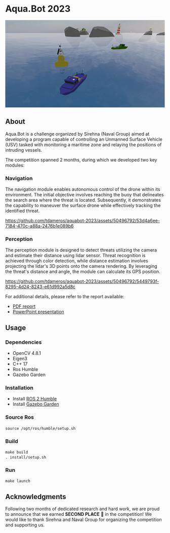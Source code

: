 # Aqua.Bot 2023

![](assets/aquabot_cover.png)

## About

Aqua.Bot is a challenge organized by Sirehna (Naval Group) aimed at developing a program capable of controlling an Unmanned Surface Vehicle (USV) tasked with monitoring a maritime zone and relaying the positions of intruding vessels.

The competition spanned 2 months, during which we developed two key modules:

### Navigation
The navigation module enables autonomous control of the drone within its environment. The initial objective involves reaching the buoy that delineates the search area where the threat is located. Subsequently, it demonstrates the capability to maneuver the surface drone while effectively tracking the identified threat.

https://github.com/tdameros/aquabot-2023/assets/50496792/53d4a6ee-7184-470c-a88a-2476b1e089b6

### Perception
The perception module is designed to detect threats utilizing the camera and estimate their distance using lidar sensor. Threat recognition is achieved through color detection, while distance estimation involves projecting the lidar's 3D points onto the camera rendering. By leveraging the threat's distance and angle, the module can calculate its GPS position.

https://github.com/tdameros/aquabot-2023/assets/50496792/5449793f-8295-4d24-8243-e61d992a5d8c

For additional details, please refer to the report available:

- [PDF report](assets/report.pdf)
- [PowerPoint presentation](assets/presentation.pptx)

## Usage

### Dependencies

- OpenCV 4.8.1
- Eigen3
- C++ 17
- Ros Humble
- Gazebo Garden

### Installation

- Install [ROS 2 Humble](https://docs.ros.org/en/humble/Installation/Ubuntu-Install-Debians.html)
- Install [Gazebo Garden](https://gazebosim.org/docs/garden/install_ubuntu)

### Source Ros

```shell
source /opt/ros/humble/setup.sh
```

### Build

```shell
make build
. install/setup.sh
```

### Run

```shell
make launch
```

## Acknowledgments

Following two months of dedicated research and hard work, we are proud to announce that we earned **SECOND PLACE** 🥈 in the competition!
We would like to thank Sirehna and Naval Group for organizing the competition and supporting us. 
